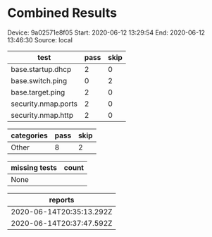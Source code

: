 # Combined Results
Device: 9a02571e8f05
Start: 2020-06-12 13:29:54
End: 2020-06-12 13:46:30
Source: local

|test|pass|skip|
|---|---|---|
|base.startup.dhcp|2|0|
|base.switch.ping|0|2|
|base.target.ping|2|0|
|security.nmap.ports|2|0|
|security.nmap.http|2|0|

|categories|pass|skip|
|---|---|---|
|Other|8|2|

|missing tests|count|
|---|---|
|None|

|reports|
|---|
|2020-06-14T20:35:13.292Z|
|2020-06-14T20:37:47.592Z|
